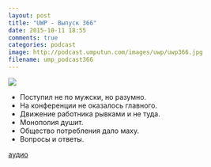 ```yaml
---
layout: post
title: "UWP - Выпуск 366"
date: 2015-10-11 18:55
comments: true
categories: podcast
image: http://podcast.umputun.com/images/uwp/uwp366.jpg
filename: ump_podcast366
---
```

![](https://podcast.umputun.com/images/uwp/uwp366.jpg)

- Поступил не по мужски, но разумно.
- На конференции не оказалось главного.
- Движение работника рывками и не туда.
- Монополия душит.
- Общество потребления дало маху.
- Вопросы и ответы.


[аудио](https://podcast.umputun.com/media/ump_podcast366.mp3)
<audio src="https://podcast.umputun.com/media/ump_podcast366.mp3" preload="none"></audio>
